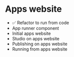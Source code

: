 Apps website
============

- ✅ Refactor to run from code
- App runner component
- Initial apps website
- Studio on apps website
- Publishing on apps website
- Running from apps website

